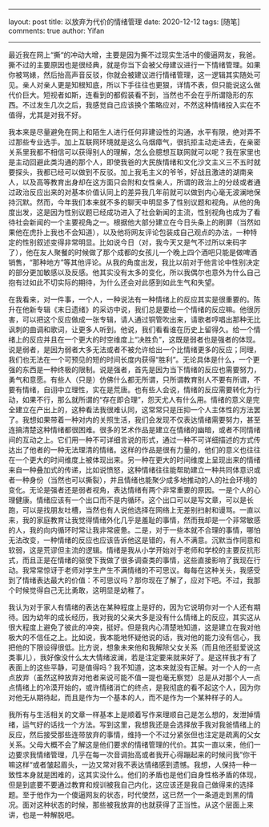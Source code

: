

---

layout: post
title: 以放弃为代价的情绪管理
date:   2020-12-12
tags: [随笔]
comments: true
author: Yifan

---



最近我在网上“撕“的冲动大增，主要是因为撕不过现实生活中的傻逼网友，我爸。撕不过的主要原因也是很经典，就是你当下会被父母建议进行一下情绪管理。如果你被骂婊，然后抬高声音反驳，你就会被建议进行情绪管理，这一逻辑其实随处可见。亲人对亲人更是知根知底，所以下手往往也更狠，详情不表，但只能说这么做代价巨大。短视者如斯，连看到的都假装看不到，当然也不会在乎所谓隐形的东西。不过发生几次之后，我感觉自己应该换个策略应对，不然这种情绪投入实在不值得，尤其是对我不好。

我本来是尽量避免在网上和陌生人进行任何非建设性的沟通，水平有限，绝对弄不过那些专业选手。加上互联网环境就是这么乌烟瘴气，很抗拒主动走进去，在亲密关系里我都不相信可以获得别人的理解，怎么会臆想互联网就可以呢？我在家里也是主动回避此类沟通的那个人，即使我爸的大民族情绪和文化沙文主义三不五时就要探头，我都已经可以做到不反驳。加上我毛主义的爷爷，好战且激进的湖南亲人，以及高等教育出身却在这方面只会附和女性亲人，所谓的政治上的分歧或者通过政治反应出来的对基本价值认同上的差异我几年前就可以做到内心毫无波澜地保持沉默。然而，今年我们本来就不多的聊天中明显多了性别议题和视角。从他的角度出发，这是因为性别议题已经成功进入了社会新闻的主流，性别视角也成为了看待社会新闻的一个主要视角之一。根据他大部分建立在今日头条上的刷屏（当然如果他在虎扑上我也不会知道），以及他将网友评论包装成自己观点的办法，一种特定的性别叙述变得非常明显。比如说今日（对，我今天又是气不过所以来码字了），他在友人聚餐的时候做了那个成都的女孩儿一个晚上四个酒吧只能是做啤酒销售，“那种地方”等其他评论。从我的角度出发，我比以前对于他言论中性别决定的部分更加敏感以及反感。他其实没有太多的变化，所以我偶尔也意外为什么自己抱有过如此不切实际的期待，为什么还会对此感到如此生气和失望。

在我看来，对一件事，一个人，一种说法有一种情绪上的反应其实是很重要的。陈升在他新专辑《末日遗绪》的采访中说，我们总是要给一个情绪的反应嘛。他很厉害，可以把这个反应做成一张专辑，请人通过铜管吹出来，请歌者哼唱出那种无比讽刺的曲调和歌词，让更多人听到。他说，我们看看谁在历史上留得久。给一个情绪上的反应并且在一个更大的时空维度上“决胜负”，这既是弱者也是强者的体现。说是弱者，是因为弱者大多无法或者不被允许给出一个比情绪更多的反应；同理，我们也无法在一个可预见的短的时间长度内获得“胜利”。无论具体是什么，一个更强的东西是一种终极的限制。说是强者，首先是因为当下情绪的反应也需要努力，勇气和意愿。有些人（只是）仿佛什么都无所谓，只所谓教育别人不要有所谓，不要有情绪，自诩中立理性，实在是荒唐。也有些人会说，情绪的反应需要转化为行动，如果不行，那么就所谓的“存在即合理”，怨天尤人有什么用。情绪的意义是完全建立在产出上的，这种看法我很难认同，这常常只是压抑一个人主体性的方法罢了。我想如果带着一种对内的关照生活，我们会发现不仅表达情绪需要努力，甚至连搞清楚这种情绪都很困难。很多的艺术作品是建立在情绪的幽暗，或者不同情绪间的互动之上。它们用一种不可详细言说的形式，通过一种不可详细描述的方式传达出了他者的一种无法理清的情绪。这样的作品是很有力量的，他们的意义也往往在一个更大的时间维度上被体现出来。另一种在更大的时间维度上呈现出来的情绪来自一种叠加式的传递，比如说愤怒，这种情绪往往能帮助建立一种共同体意识或者一种身份（当然也可以撕裂），并且情绪也能聚少成多地推动的人的社会环境的变化。无论是强者还是弱者视角，表达情绪有两个非常重要的原因。一是个人的心理健康。情绪应该有一个出口而不是内循环。这个出口可以是写文章，可以是长跑，可以是找朋友吐槽，当然也有人说他选择在网络上无差别扫射和谩骂。一直以来，我的家庭教育让我觉得情绪外化几乎是羞耻的事情，然而我却是一个非常敏感的人，我的向内循环时常让我非常疲惫。二是，对于一些本就不合理的事情，哪怕无法改变，一种情绪的反应也应该告诉他这是错的，有人不满意。沉默当作同意和软弱，这是荒谬但主流的逻辑。情绪是我从小学开始对于老师和学校的主要反抗形式，而且正是在情绪的驱使下我做了很多调查类的事情，这些直接影响了我现在行动。我常常惊讶于老师对学生产生不满情绪的不可思议。每每在这种关头，我感受到了情绪表达最大的价值：不可思议吗？那你现在了解了，应对下吧。不过，我那个时候觉得自己无比勇敢，这明显是幼稚了。

我认为对于家人有情绪的表达在某种程度上是好的，因为它说明你对一个人还有期待。因为幼年的成长经历，我对我的父亲大多是没有什么情绪上的反应，其实这从很大程度上避免了彼此的冲突，挺好。但是我内心清楚地知道，这是建立在我对他极大的不信任之上。比如说，我本能地怀疑他说的话，我对他的能力没有信心，我把他的下限设得很低。比方说，想象未来他和我解除父女关系（而且他还挺爱说这类事儿），我好像没什么太大情绪波澜，若是注定要来就来好了。是这样我才有了表面上的这些平静，可是值得吗？我不知道，这本来就没有正解。对一个人的一点点放弃（虽然这种放弃对他者来说可能不值一提也毫无察觉）总是从对那个人一点点情绪上的冷漠开始的，或许情绪消亡的终点，是我彻底的看不起这个人，因为你对他无从期待起，而且是作为一个基本的人，而不是作为一个某种样子的人。

我所有与生活相关的文章一样基本上是顺着写作来理顺自己是怎么想的，发泄掉情绪，运气好的话找一个方法。写到这里，我想我还是会选择放手我对我爸情绪上的反应，然后接受那些连带放弃的事情，维持一个不过分紧张但也注定是疏离的父女关系。父母大概不会了解这是他们要求的情绪管理的代价。其实一直以来，他们一边要求我情绪管理，几乎在每一次音调抬高或者我开心得蹦起来的时候问我”你干嘛这样“或者皱起眉头，一边又常对我不表达情绪感到遗憾。我想，人保持一种一致性本身就是困难的，这其实没什么。他们的矛盾也是他们自身性格矛盾的体现，但是到底要不要通过教育和规训被我自己内化，这应该还是我自己做得来的选择题。至于他作为一个傻逼网友的状态，时代使然，这已然一个一条道走到黑的情况。面对这种状态的时候，那些被我放弃的也就获得了正当性。从这个层面上来讲，也是一种解脱吧。